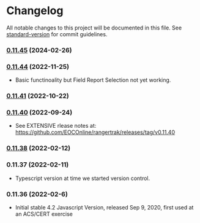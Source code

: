 # Changelog

All notable changes to this project will be documented in this file. See [standard-version](https://github.com/conventional-changelog/standard-version) for commit guidelines.

### [0.11.45](https://github.com/EOCOnline/RangerTrak/compare/v0.11.44...v0.11.45) (2024-02-26)

### [0.11.44](https://github.com/EOCOnline/RangerTrak/compare/v0.11.40...v0.11.44) (2022-11-25)

- Basic functinoality but Field Report Selection not yet working.

### [0.11.41](https://github.com/EOCOnline/RangerTrak/compare/v0.11.40...v0.11.41) (2022-10-22)

### [0.11.40](https://github.com/EOCOnline/RangerTrak/compare/v0.11.38...v0.11.40) (2022-09-24)

- See EXTENSIVE rlease notes at: <https://github.com/EOCOnline/rangertrak/releases/tag/v0.11.40>

### [0.11.38](https://github.com/EOCOnline/RangerTrak/compare/v0.11.37...v0.11.38) (2022-02-12)

### 0.11.37 (2022-02-11)

- Typescript version at time we started version control.

### 0.11.36 (2022-02-6)

- Initial stable 4.2 Javascript Version, released Sep 9, 2020, first used at an ACS/CERT exercise
